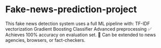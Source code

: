 # Fake-news-prediction-project
This fake news detection system uses a full ML pipeline with:  TF-IDF vectorization Gradient Boosting Classifier Advanced preprocessing ✅ Achieves 100% accuracy on evaluation set. 📌 Can be extended to news agencies, browsers, or fact-checkers.
